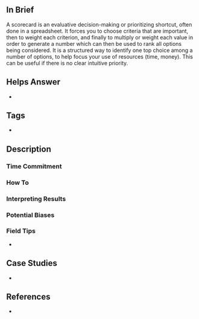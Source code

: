 ## In Brief

A scorecard is an evaluative decision-making or prioritizing shortcut, often done in a spreadsheet. It forces you to choose criteria that are important, then to weight each criterion, and finally to multiply or weight each value in order to generate a number which can then be used to rank all options being considered. It is a structured way to identify one top choice among a number of options, to help focus your use of resources (time, money). This can be useful if there is no clear intuitive priority. 

## Helps Answer
 * 

## Tags
 * 

## Description

### Time Commitment

### How To

### Interpreting Results

### Potential Biases

### Field Tips
 * 

## Case Studies
 * 
 
## References
 * 